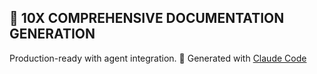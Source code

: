 ## 🚀 10X COMPREHENSIVE DOCUMENTATION GENERATION
Production-ready with agent integration.
🤖 Generated with [Claude Code](https://claude.ai/code)
